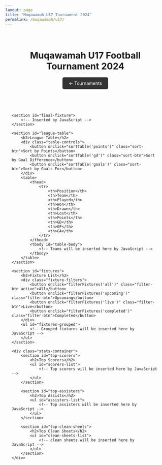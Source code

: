 ```yaml
---
layout: page
title: "Muqawamah U17 Tournament 2024"
permalink: /muqawamah/u17/
---
```


<div class="tournament-container">
    <header>
        <h1>Muqawamah U17 Football Tournament 2024</h1>
        <a href="{{ '/muqawamah/' | relative_url }}" class="back-button">←  Tournaments</a>
    </header>
    
    
    <section id="final-fixture">
        <!-- Inserted by JavaScript -->
    </section>

    <section id="league-table">
        <h2>League Table</h2>
        <div class="table-controls">
            <button onclick="sortTable('points')" class="sort-btn">Sort by Points</button>
            <button onclick="sortTable('gd')" class="sort-btn">Sort by Goal Difference</button>
            <button onclick="sortTable('goals')" class="sort-btn">Sort by Goals For</button>
        </div>
        <table>
            <thead>
                <tr>
                    <th>Position</th>
                    <th>Team</th>
                    <th>Played</th>
                    <th>Won</th>
                    <th>Drawn</th>
                    <th>Lost</th>
                    <th>Points</th>
                    <th>GD</th>
                    <th>GF</th>
                    <th>GA</th>
                </tr>
            </thead>
            <tbody id="table-body">
                <!-- Teams will be inserted here by JavaScript -->
            </tbody>
        </table>
    </section>

    <section id="fixtures">
        <h2>Fixture List</h2>
        <div class="fixture-filters">
            <button onclick="filterFixtures('all')" class="filter-btn active">All</button>
            <button onclick="filterFixtures('upcoming')" class="filter-btn">Upcoming</button>
            <button onclick="filterFixtures('live')" class="filter-btn">Live</button>
            <button onclick="filterFixtures('completed')" class="filter-btn">Completed</button>
        </div>
        <ul id="fixtures-grouped">
            <!-- Grouped fixtures will be inserted here by JavaScript -->
        </ul>
    </section>

    <div class="stats-container">
        <section id="top-scorers">
            <h2>Top Scorers</h2>
            <ul id="scorers-list">
                <!-- Top scorers will be inserted here by JavaScript -->
            </ul>
        </section>
        
        <section id="top-assisters">
            <h2>Top Assists</h2>
            <ul id="assisters-list">
                <!-- Top assisters will be inserted here by JavaScript -->
            </ul>
        </section>

        <section id="top-clean-sheets">
            <h2>Top Clean Sheets</h2>
            <ul id="clean-sheets-list">
                <!-- clean sheets will be inserted here by JavaScript -->
            </ul>
        </section>
    </div>
</div>

<canvas id="fireworksCanvas"></canvas>

<style>
.tournament-container {
    max-width: 1200px;
    margin: 0 auto;
    padding: 20px;
}

.back-button {
    display: inline-block;
    padding: 10px 20px;
    background-color: #333;
    color: white;
    text-decoration: none;
    border-radius: 5px;
    margin-bottom: 20px;
}

.stats-container {
    display: grid;
    grid-template-columns: repeat(auto-fit, minmax(250px, 1fr));
    gap: 20px;
    margin-top: 30px;
}

.table-controls, .fixture-filters {
    margin-bottom: 15px;
}

.sort-btn, .filter-btn {
    padding: 8px 15px;
    margin-right: 10px;
    border: 1px solid #ddd;
    border-radius: 4px;
    background: #f5f5f5;
    cursor: pointer;
}

.filter-btn.active {
    background: #333;
    color: white;
}

table {
    width: 100%;
    border-collapse: collapse;
    margin: 20px 0;
}

th, td {
    padding: 12px;
    text-align: left;
    border-bottom: 1px solid #ddd;
}

th {
    background-color: #f5f5f5;
}

#fireworksCanvas {
    position: fixed;
    top: 0;
    left: 0;
    pointer-events: none;
    z-index: 999;
}

section {
    background: white;
    padding: 20px;
    border-radius: 8px;
    box-shadow: 0 2px 4px rgba(0,0,0,0.1);
    margin-bottom: 20px;
}

ul {
    list-style: none;
    padding: 0;
}

ul li {
    padding: 8px 0;
    border-bottom: 1px solid #eee;
}

.fixture-item {
    display: flex;
    align-items: center;
    padding: 10px;
    margin-bottom: 10px;
    border: 1px solid #eee;
    border-radius: 4px;
}

.fixture-status {
    padding: 4px 8px;
    border-radius: 3px;
    margin-right: 10px;
    font-size: 0.8em;
}

.status-upcoming { background: #e3f2fd; color: #1565c0; }
.status-live { background: #f9fbe7; color: #827717; }
.status-completed { background: #e8f5e9; color: #2e7d32; }

.fixture-time {
    color: #666;
    margin-right: 10px;
}
</style>

<script src="{{ '/assets/js/u17-script.js' | relative_url }}"></script>
